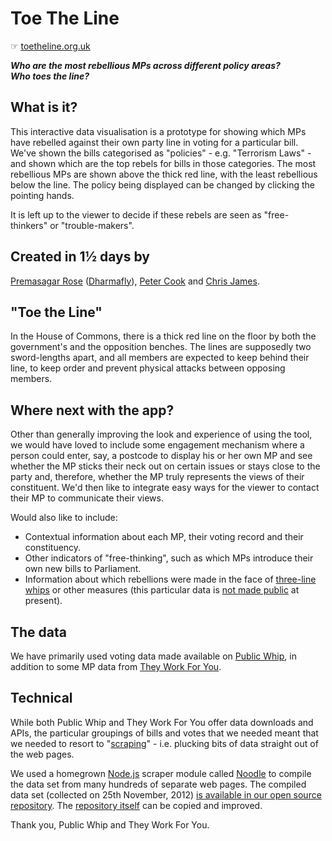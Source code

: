 # Toe The Line

☞ [toetheline.org.uk](http://toetheline.org.uk)

***Who are the most rebellious MPs across different policy areas?***  
***Who toes the line?***


## What is it?

This interactive data visualisation is a prototype for showing which MPs have rebelled against their own party line in voting for a particular bill. We've shown the bills categorised as "policies" - e.g. "Terrorism Laws" - and shown which are the top rebels for bills in those categories. The most rebellious MPs are shown above the thick red line, with the least rebellious below the line. The policy being displayed can be changed by clicking the pointing hands.

It is left up to the viewer to decide if these rebels are seen as "free-thinkers" or "trouble-makers".


## Created in 1½ days by

[Premasagar Rose](http://premasagar.com) ([Dharmafly](http://dharmafly.com)), [Peter Cook](http://www.prcweb.co.uk) and [Chris James](http://www.05creative.com).


## "Toe the Line"

In the House of Commons, there is a thick red line on the floor by both the government's and the opposition benches. The lines are supposedly two sword-lengths apart, and all members are expected to keep behind their line, to keep order and prevent physical attacks between opposing members.


## Where next with the app?

Other than generally improving the look and experience of using the tool, we would have loved to include some engagement mechanism where a person could enter, say, a postcode to display his or her own MP and see whether the MP sticks their neck out on certain issues or stays close to the party and, therefore, whether the MP truly represents the views of their constituent. We'd then like to integrate easy ways for the viewer to contact their MP to communicate their views.

Would also like to include:

* Contextual information about each MP, their voting record and their constituency.
* Other indicators of "free-thinking", such as which MPs introduce their own new bills to Parliament.
* Information about which rebellions were made in the face of [three-line whips][whip] or other measures (this particular data is [not made public](http://www.publicwhip.org.uk/faq.php#freevotes) at present).

[whip]: https://en.wikipedia.org/wiki/Whip_(politics)


## The data

We have primarily used voting data made available on [Public Whip](http://publicwhip.org.uk), in addition to some MP data from [They Work For You](http://theyworkforyou.com).


## Technical

While both Public Whip and They Work For You offer data downloads and APIs, the particular groupings of bills and votes that we needed meant that we needed to resort to "[scraping](https://en.wikipedia.org/wiki/Web_scraping)" - i.e. plucking bits of data straight out of the web pages.

We used a homegrown [Node.js](http://nodejs.com) scraper module called [Noodle](http://noodlejs.com) to compile the data set from many hundreds of separate web pages. The compiled data set (collected on 25th November, 2012) [is available in our open source repository](https://raw.github.com/dharmafly/toetheline/gh-pages/js/rebel-data.js). The [repository itself](https://github.com/dharmafly/toetheline) can be copied and improved.

Thank you, Public Whip and They Work For You.
